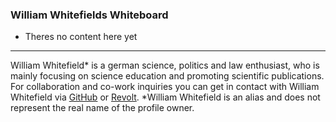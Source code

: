 ### William Whitefields Whiteboard

- Theres no content here yet

___
William Whitefield* is a german science, politics and law  enthusiast, who is mainly focusing on science education and promoting scientific publications. For collaboration and co-work inquiries you can get in contact with William Whitefield via [GitHub](https://github.com/whitefield-william) or [Revolt](https://app.revolt.chat/server/01HYBZFCCMH4GFW6V1Z4Y0A9XH/channel/01HYBZFCCMHECSNCFY5R6ND8P2). *William Whitefield is an alias and does not represent the real name of the profile owner.

